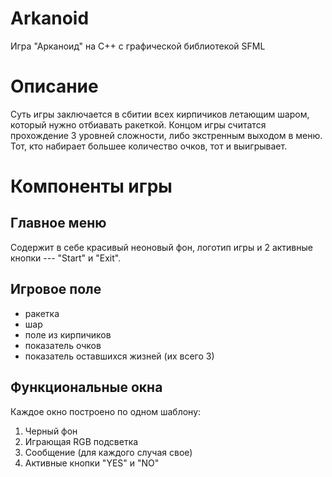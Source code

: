 # Arkanoid
Игра "Арканоид" на С++ с графической библиотекой SFML
# Описание
Суть игры заключается в сбитии всех кирпичиков летающим шаром, который нужно отбиавать ракеткой. Концом игры считатся прохождение 3 уровней сложности, либо экстренным выходом в меню. Тот, кто набирает большее количество очков, тот и выигрывает.

# Компоненты игры

## Главное меню
Содержит в себе красивый неоновый фон, логотип игры и 2 активные кнопки --- "Start" и "Exit".

## Игровое поле
- ракетка
- шар
- поле из кирпичиков
- показатель очков
- показатель оставшихся жизней (их всего 3)

## Функциональные окна
Каждое окно построено по одном шаблону:
1. Черный фон
2. Играющая RGB подсветка
3. Сообщение (для каждого случая свое)
4. Активные кнопки "YES" и "NO"





